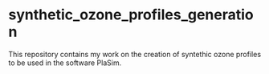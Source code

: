 # synthetic_ozone_profiles_generation
This repository contains my work on the creation of syntethic ozone profiles to be used in the software PlaSim. 

